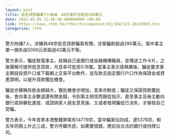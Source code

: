 ```yaml
---
layout: post
title: 低息貸款騙案7人被捕　48宗案件涉款逾280萬元
date: 2022-05-05 12:46:40.000000000 +08:00
link: https://news.rthk.hk/rthk/ch/component/k2/1647121-20220505.htm
categories: rthk
---
```


警方拘捕7人，涉嫌與48宗低息貸款騙案有關，涉案騙款超過280萬元，案中事主單一損失由5000元至超過43萬元不等。

警方表示，騙徒致電事主，訛稱自己是銀行或金融機構職員，並傳送工作卡片，之後聲稱可提供低息貸款，月息率可低至0.18厘。當事主表示感興趣後，騙徒要求事主開設投資戶口或下載網上交易平台軟件，並存款去指定銀行戶口作為保證金或資產證明，以提升貸款獲批機會。

騙徒亦聲稱存款金額越大，獲批機會亦增加，息率亦較低；騙徒又保證貸款獲批後，會向事主全數退還有關金錢，令到事主相信而跟從指示，直至事主及後主動向銀行查詢審批進度、或諮詢家人朋友意見後、又或者發現騙徒已消失，才揭發自己受騙。

警方表示，今年首季本港整體罪案有14779宗，當中騙案佔四成，達5378宗，較去年同期上升近三成，警方呼籲市民，如果要借錢，應前往合法的銀行或持牌公司。
